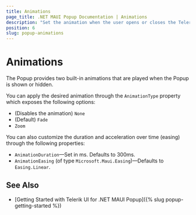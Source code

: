 ```yaml
---
title: Animations
page_title: .NET MAUI Popup Documentation | Animations
description: "Set the animation when the user opens or closes the Telerik UI for .NET MAUI Popup and customize its duration and acceleration."
position: 6
slug: popup-animations
---
```


# Animations

The Popup provides two built-in animations that are played when the Popup is shown or hidden.

You can apply the desired animation through the `AnimationType` property which exposes the following options:

* (Disables the animation) `None`
* (Default) `Fade`
* `Zoom`

You can also customize the duration and acceleration over time (easing) through the following properties:

* `AnimationDuration`&mdash;Set in ms. Defaults to 300ms.
* `AnimationEasing` (of type `Microsoft.Maui.Easing`)&mdash;Defaults to `Easing.Linear`.

## See Also

- [Getting Started with Telerik UI for .NET MAUI Popup]({% slug popup-getting-started %})
